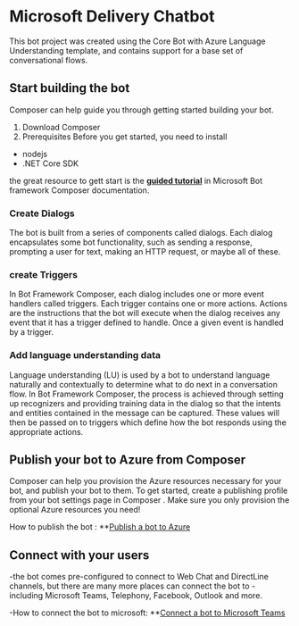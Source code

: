 # Microsoft Delivery Chatbot

This bot project was created using the Core Bot with Azure Language Understanding template, and contains support for a base set of conversational flows.


## Start building the bot

Composer can help guide you through getting started building your bot.
1. Download Composer
2. Prerequisites
  Before you get started, you need to install
  - nodejs
  - .NET Core SDK
 
 the great resource to gett start is the **[guided tutorial](https://docs.microsoft.com/en-us/composer/tutorial/tutorial-introduction)** in Microsoft Bot framework Composer documentation.
### Create Dialogs

The bot is built from a series of components called dialogs. Each dialog encapsulates some bot functionality, such as sending a response, prompting a user for text, making an HTTP request, or maybe all of these.

### create Triggers

In Bot Framework Composer, each dialog includes one or more event handlers called triggers. Each trigger contains one or more actions. Actions are the instructions that the bot will execute when the dialog receives any event that it has a trigger defined to handle. Once a given event is handled by a trigger.

### Add language understanding data 

Language understanding (LU) is used by a bot to understand language naturally and contextually to determine what to do next in a conversation flow. In Bot Framework Composer, the process is achieved through setting up recognizers and providing training data in the dialog so that the intents and entities contained in the message can be captured. These values will then be passed on to triggers which define how the bot responds using the appropriate actions.


## Publish your bot to Azure from Composer

Composer can help you provision the Azure resources necessary for your bot, and publish your bot to them. To get started, create a publishing profile from your bot settings page in Composer . Make sure you only provision the optional Azure resources you need!

How to publish the bot :  **[Publish a bot to Azure](https://docs.microsoft.com/en-us/composer/how-to-publish-bot?tabs=v2x)

## Connect with your users

-the bot comes pre-configured to connect to  Web Chat and DirectLine channels, but there are many more places can connect the bot to - including Microsoft Teams, Telephony,  Facebook, Outlook and more.

-How to connect the bot to microsoft:  **[Connect a bot to Microsoft Teams](https://docs.microsoft.com/en-us/azure/bot-service/channel-connect-teams?view=azure-bot-service-4.0)


